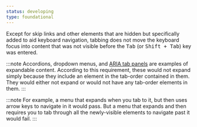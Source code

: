 ```yaml
---
status: developing
type: foundational
---
```


Except for skip links and other elements that are hidden but specifically added to aid keyboard navigation, tabbing does not move the keyboard focus into content that was not visible before the <kbd>Tab</kbd> (or <kbd><kbd>Shift</kbd> + <kbd>Tab</kbd></kbd>) key was entered.

:::note
Accordions, dropdown menus, and [ARIA tab panels](https://www.w3.org/WAI/ARIA/apg/patterns/tabs/) are examples of expandable content. According to this requirement, these would not expand simply because they include an element in the tab-order contained in them. They would either not expand or would not have any tab-order elements in them.
:::

:::note
For example, a menu that expands when you tab to it, but then uses arrow keys to navigate in it would pass. But a menu that expands and then requires you to tab through all the newly-visible elements to navigate past it would fail.
:::
